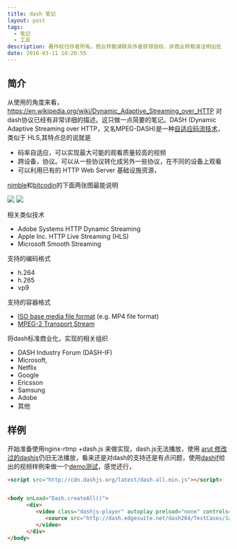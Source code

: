 ```yaml
---
title: dash 笔记
layout: post
tags:
  - 笔记
  - 工具
description: 著作权归作者所有。商业转载请联系作者获得授权，非商业转载请注明出处
date: 2016-03-11 14:20:55
---
```



## 简介

从使用的角度来看，https://en.wikipedia.org/wiki/Dynamic_Adaptive_Streaming_over_HTTP 对dash协议已经有非常详细的描述。这只做一点简要的笔记。DASH (Dynamic Adaptive Streaming over HTTP，又名MPEG-DASH)是一种[自适应码流技术](https://en.wikipedia.org/wiki/Adaptive_bitrate_streaming)，类似于 HLS,其特点总的说就是

- 码率自适应，可以实现最大可能的观看质量较高的视频
- 跨设备，协议。可以从一些协议转化成另外一些协议，在不同的设备上观看
- 可以利用已有的 HTTP Web Server 基础设施资源，

[nimble](https://wmspanel.com/nimble)和[bitcodin](https://developer.bitcodin.com/doc/getting-started)的下面两张图最能说明

 ![](/imgs/bitcodindash.jpg) 
 ![](/imgs/NimbleStreamerFeature.png)


相关类似技术

- Adobe Systems HTTP Dynamic Streaming
- Apple Inc. HTTP Live Streaming (HLS) 
- Microsoft Smooth Streaming

支持的编码格式

- h.264 
- h.265
- vp9

支持的容器格式

- [ISO base media file format](https://en.wikipedia.org/wiki/ISO_base_media_file_format) (e.g. MP4 file format) 
- [MPEG-2 Transport Stream](https://en.wikipedia.org/wiki/MPEG_transport_stream)

将dash标准商业化，实现的相关组织

- DASH Industry Forum (DASH-IF)
- Microsoft,
- Netflix
- Google
- Ericsson
- Samsung
- Adobe
- 其他


## 样例
开始准备使用nginx-rtmp +dash.js 来做实现，dash.js无法播放，使用 [arut 修改过的dashjs](https://github.com/arut/dash.js)仍旧无法播放，看来还是对dash的支持还是有点问题，使用[dashif](http://dashif.org/reference/players/javascript/v2.0.0/samples/dash-if-reference-player/index.html#)给出的视频样例来做一个[demo测试](/demo/dashjs.demo.html)，感觉还行，

```html
<script src="http://cdn.dashjs.org/latest/dash.all.min.js"></script>


<body onLoad="Dash.createAll()">
      <div>
         <video class="dashjs-player" autoplay preload="none" controls="true">
            <source src="http://dash.edgesuite.net/dash264/TestCases/1a/sony/SNE_DASH_SD_CASE1A_REVISED.mpd" type="application/dash+xml"/>
         </video>
      </div>
</body>
```

